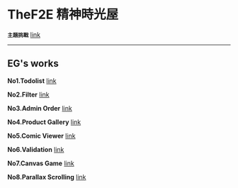 # TheF2E 精神時光屋

**`主題挑戰`** [link](http://www.hexschool.com/2018/05/09/2018-05-09-the_f2e/)

---

**EG's works**
 ---

**No1.Todolist** [link](https://pantomimeg.github.io/TheF2E/No1.todolist/index.html)

**No2.Filter** [link](https://pantomimeg.github.io/TheF2E/No2.filter/index.html)

**No3.Admin Order** [link](https://pantomimeg.github.io/TheF2E/No3.admin_order/index.html)

**No4.Product Gallery** [link](https://pantomimeg.github.io/TheF2E/No4.product_gallery/)

**No5.Comic Viewer** [link](https://pantomimeg.github.io/TheF2E/No5.comic_viewer/)

**No6.Validation** [link](https://pantomimeg.github.io/TheF2E/No6.validation/)

**No7.Canvas Game** [link](https://pantomimeg.github.io/TheF2E/No7.canvas_game/)

**No8.Parallax Scrolling** [link](https://pantomimeg.github.io/TheF2E/No8.parallax_scrolling/)



